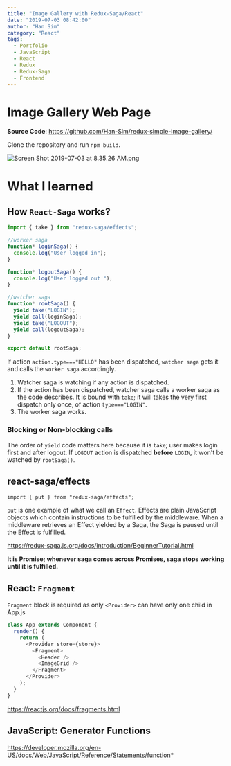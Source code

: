 ```yaml
---
title: "Image Gallery with Redux-Saga/React"
date: "2019-07-03 08:42:00"
author: "Han Sim"
category: "React"
tags:
  - Portfolio
  - JavaScript
  - React
  - Redux
  - Redux-Saga
  - Frontend
---
```

# Image Gallery Web Page

**Source Code**: https://github.com/Han-Sim/redux-simple-image-gallery/

Clone the repository and run `npm build`.

![Screen Shot 2019-07-03 at 8.35.26 AM.png](https://i.loli.net/2019/07/03/5d1ca1d6458e692510.png)

# What I learned

## How `React-Saga` works?

```JavaScript
import { take } from "redux-saga/effects";

//worker saga
function* loginSaga() {
  console.log("User logged in");
}

function* logoutSaga() {
  console.log("User logged out ");
}

//watcher saga
function* rootSaga() {
  yield take("LOGIN");
  yield call(loginSaga);
  yield take("LOGOUT");
  yield call(logoutSaga);
}

export default rootSaga;
```

If action `action.type==="HELLO"` has been dispatched, `watcher saga` gets it and calls the `worker saga` accordingly.

1. Watcher saga is watching if any action is dispatched.
2. If the action has been dispatched, watcher saga calls a worker saga as the code describes. It is bound with `take`; it will takes the very first dispatch only once, of action `type==="LOGIN"`.
3. The worker saga works.

### Blocking or Non-blocking calls

The order of `yield` code matters here because it is `take`; user makes login first and after logout. If `LOGOUT` action is dispatched **before** `LOGIN`, it won't be watched by `rootSaga()`.

## react-saga/effects

`import { put } from "redux-saga/effects";`

`put` is one example of what we call an `Effect`. Effects are plain JavaScript objects which contain instructions to be fulfilled by the middleware. When a middleware retrieves an Effect yielded by a Saga, the Saga is paused until the Effect is fulfilled.

https://redux-saga.js.org/docs/introduction/BeginnerTutorial.html

**It is Promise; whenever saga comes across Promises, saga stops working until it is fulfilled.**

## React: `Fragment`

`Fragment` block is required as only `<Provider>` can have only one child in App.js

```JavaScript
class App extends Component {
  render() {
    return (
      <Provider store={store}>
        <Fragment>
          <Header />
          <ImageGrid />
        </Fragment>
      </Provider>
    );
  }
}
```

https://reactjs.org/docs/fragments.html

## JavaScript: Generator Functions

https://developer.mozilla.org/en-US/docs/Web/JavaScript/Reference/Statements/function*
